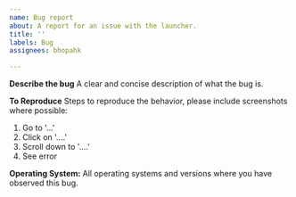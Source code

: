 ```yaml
---
name: Bug report
about: A report for an issue with the launcher.
title: ''
labels: Bug
assignees: bhopahk

---
```


**Describe the bug**
A clear and concise description of what the bug is.

**To Reproduce**
Steps to reproduce the behavior, please include screenshots where possible:
1. Go to '...'
2. Click on '....'
3. Scroll down to '....'
4. See error

**Operating System:**
All operating systems and versions where you have observed this bug.

